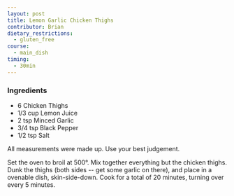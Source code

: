 ```yaml
---
layout: post
title: Lemon Garlic Chicken Thighs
contributor: Brian
dietary_restrictions:
  - gluten_free
course:
  - main_dish
timing:
  - 30min
---
```


### Ingredients
  - 6 Chicken Thighs
  - 1/3 cup Lemon Juice
  - 2 tsp Minced Garlic
  - 3/4 tsp Black Pepper
  - 1/2 tsp Salt

All measurements were made up. Use your best judgement.

Set the oven to broil at 500°. Mix together everything but the chicken thighs. Dunk the thighs (both sides -- get some garlic on there), and place in a ovenable dish, skin-side-down. Cook for a total of 20 minutes, turning over every 5 minutes.

